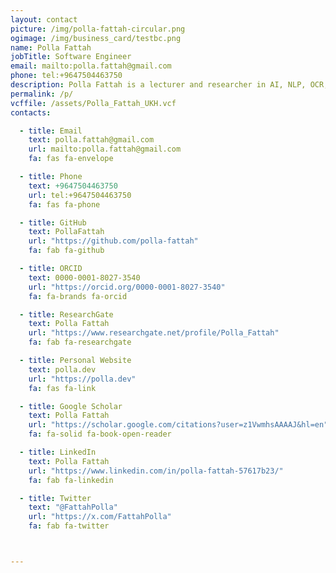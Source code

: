 ```yaml
---
layout: contact
picture: /img/polla-fattah-circular.png
ogimage: /img/business_card/testbc.png
name: Polla Fattah
jobTitle: Software Engineer
email: mailto:polla.fattah@gmail.com
phone: tel:+9647504463750
description: Polla Fattah is a lecturer and researcher in AI, NLP, OCR, and data-driven solutions. Explore his projects, publications, and connect via email, GitHub, Twitter, or LinkedIn.
permalink: /p/
vcffile: /assets/Polla_Fattah_UKH.vcf
contacts:

  - title: Email
    text: polla.fattah@gmail.com
    url: mailto:polla.fattah@gmail.com
    fa: fas fa-envelope

  - title: Phone
    text: +9647504463750
    url: tel:+9647504463750
    fa: fas fa-phone

  - title: GitHub
    text: PollaFattah
    url: "https://github.com/polla-fattah"
    fa: fab fa-github

  - title: ORCID
    text: 0000-0001-8027-3540
    url: "https://orcid.org/0000-0001-8027-3540"
    fa: fa-brands fa-orcid

  - title: ResearchGate
    text: Polla Fattah
    url: "https://www.researchgate.net/profile/Polla_Fattah"
    fa: fab fa-researchgate

  - title: Personal Website
    text: polla.dev
    url: "https://polla.dev"
    fa: fas fa-link

  - title: Google Scholar
    text: Polla Fattah
    url: "https://scholar.google.com/citations?user=z1VwmhsAAAAJ&hl=en"
    fa: fa-solid fa-book-open-reader

  - title: LinkedIn
    text: Polla Fattah
    url: "https://www.linkedin.com/in/polla-fattah-57617b23/"
    fa: fab fa-linkedin

  - title: Twitter
    text: "@FattahPolla"
    url: "https://x.com/FattahPolla"
    fa: fab fa-twitter



---
```






